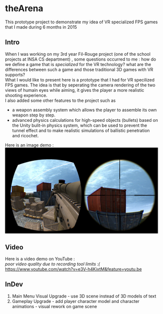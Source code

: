 # theArena
This prototype project to demonstrate my idea of VR specialized FPS games that I made during 6 months in 2015  
## Intro
When I was working on my 3rd year Fil-Rouge project (one of the school projects at INSA CS department) , some questions occurred to me : how do we define a game that is *specialized* for the VR technology? what are the differences between such a game and those traditional 3D games with VR supports?  
What I would like to present here is a prototype that I had for VR specilized FPS games. The idea is that by seperating the camera rendering of the two views of humain eyes while aiming, it gives the player a more realistic shooting experience.  
I also added some other features to the project such as
  - a weapon assembly system which allows the player to assemble its own weapon step by step.  
  - advanced physics calculations for high-speed objects (bullets) based on the Unity bulit-in physics system, which can be used to prevent the tunnel effect and to make realistic simulations of ballistic penetration and ricochet.
  
Here is an image demo :  
![Demo](https://github.com/AmaranthYan/theArena/blob/master/Demo.png)
## Video
Here is a video demo on YouTube :  
*poor video quality due to recording tool limits :(*  
https://www.youtube.com/watch?v=e3V-h4KixtM&feature=youtu.be
## InDev
  1. Main Menu Visual Upgrade
    - use 3D scene instead of 3D models of text
  2. Gameplay Upgrade
    - add player character model and character animations
    - visual rework on game scene
